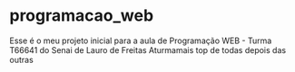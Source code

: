 # programacao_web
Esse é o meu projeto inicial
para a aula de Programação WEB - Turma T66641
do Senai de Lauro de Freitas
Aturmamais top de todas depois das outras